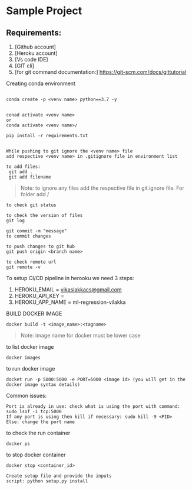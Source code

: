# Sample Project

## Requirements:

1. [Github account]
2. [Heroku account]
3. [Vs code IDE]
4. [GIT cli]
5. [for git command documentation:] https://git-scm.com/docs/gittutorial

Creating  conda environment
```

conda create -p <venv name> python==3.7 -y

```

```

conad activate <venv name>
or 
conda activate <venv name>/
```

```
pip install -r requirements.txt

```

```

While pushing to git ignore the <venv name> file
add respective <venv name> in .gitignore file in environment list

```
```
to add files:
 git add .
 git add filename
 ```
 > Note: to ignore any files add the respective file in git.ignore file. For folder add <folder name> /
 ```
 to check git status
 ```
 ```
 to check the version of files
git log
```
```
git commit -m "message"
to commit changes
```
``` 
to push changes to git hub
git push origin <branch name>
```

``` 
to check remote url
git remote -v
```

To setup CI/CD pipeline in herooku we need 3 steps:
1. HEROKU_EMAIL = vikaslakkacs@gmail.com
2. HEROKU_API_KEY = <API key>
3. HEROKU_APP_NAME = ml-regression-vilakka


BUILD DOCKER IMAGE
```
docker build -t <image_name>:<tagname>
```
> Note: image name for docker must be lower case


to list docker image
```
docker images
```
to run docker image
```
docket run -p 5000:5000 -e PORT=5000 <image id> (you will get in the docker image syntax details)
```
Common issues:
```
Port is already in use: check what is using the port with command: sudo lsof -i tcp:5000
If any port is using then kill if necessary: sudo kill -9 <PID>
Else: change the port name
```

to check the run container
```
docker ps
```
to stop docker container
```
docker stop <container_id>
```


```
Create setup file and provide the inputs
script: python setup.py install
```
